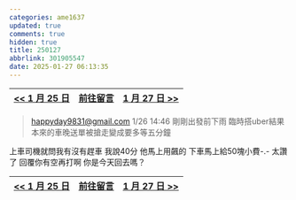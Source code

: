 ```yaml
---
categories: ame1637
updated: true
comments: true
hidden: true
title: 250127
abbrlink: 301905547
date: 2025-01-27 06:13:35
---
```



| <a href="/ame1637/4293973927"><< 1 月 25 日</a> | <a href="javascript:void(0)" onclick="scrollToComments(event)">前往留言</a> | <a href="#"> 1 月 27 日 >></a> |
| :---------------------------------------------: | :-------------------------------------------------------------------------: | :----------------------------: |

> <happyday9831@gmail.com> 1/26 14:46
剛剛出發前下雨
臨時搭uber結果本來的車晚送單被搶走變成要多等五分鐘

上車司機就問我有沒有趕車
我說40分
他馬上用飆的
下車馬上給50塊小費-.-
太讚了
回覆你有空再打啊
你是今天回去嗎？

>

| <a href="/ame1637/4293973927"><< 1 月 25 日</a> | <a href="javascript:void(0)" onclick="scrollToComments(event)">前往留言</a> | <a href="#"> 1 月 27 日 >></a> |
| :---------------------------------------------: | :-------------------------------------------------------------------------: | :---------------------------: |

<script>
document.addEventListener('DOMContentLoaded', function() {
    window.scrollToComments = function(event) {
        event.preventDefault();
        document.getElementById('disqus_thread').scrollIntoView({
            behavior: 'smooth'
        });
    }

    window.scrollToTop = function(event) {
        event.preventDefault();
        window.scrollTo({
            top: 0,
            behavior: 'smooth'
        });
    }
});
</script>

